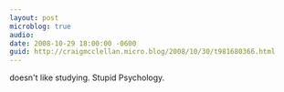 ```yaml
---
layout: post
microblog: true
audio: 
date: 2008-10-29 18:00:00 -0600
guid: http://craigmcclellan.micro.blog/2008/10/30/t981680366.html
---
```

doesn't like studying.  Stupid Psychology.
